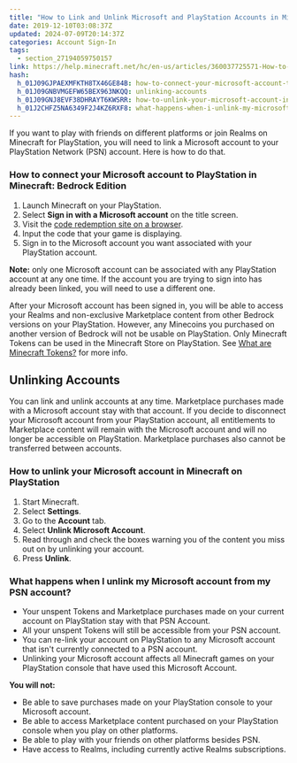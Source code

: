 ```yaml
---
title: "How to Link and Unlink Microsoft and PlayStation Accounts in Minecraft: Bedrock Edition"
date: 2019-12-10T03:08:37Z
updated: 2024-07-09T20:14:37Z
categories: Account Sign-In
tags:
  - section_27194059750157
link: https://help.minecraft.net/hc/en-us/articles/360037725571-How-to-Link-and-Unlink-Microsoft-and-PlayStation-Accounts-in-Minecraft-Bedrock-Edition
hash:
  h_01J09GJPAEXMFKTH8TX46GE84B: how-to-connect-your-microsoft-account-to-playstation-in-minecraft-bedrock-edition
  h_01J09GNBVMGEFW65BEX963NKQQ: unlinking-accounts
  h_01J09GNJ8EVF38DHRAYT6KWSRR: how-to-unlink-your-microsoft-account-in-minecraft-on-playstation
  h_01J2CHFZ5NA6349F2J4KZ6RXF8: what-happens-when-i-unlink-my-microsoft-account-from-my-psn-account
---
```


If you want to play with friends on different platforms or join Realms on Minecraft for PlayStation, you will need to link a Microsoft account to your PlayStation Network (PSN) account. Here is how to do that.

### How to connect your Microsoft account to PlayStation in Minecraft: Bedrock Edition

1.  Launch Minecraft on your PlayStation.
2.  Select **Sign in with a Microsoft account** on the title screen.
3.  Visit the [code redemption site on a browser](https://login.live.com/oauth20_remoteconnect.srf).
4.  Input the code that your game is displaying.
5.  Sign in to the Microsoft account you want associated with your PlayStation account.

**Note:** only one Microsoft account can be associated with any PlayStation account at any one time. If the account you are trying to sign into has already been linked, you will need to use a different one.

After your Microsoft account has been signed in, you will be able to access your Realms and non-exclusive Marketplace content from other Bedrock versions on your PlayStation. However, any Minecoins you purchased on another version of Bedrock will not be usable on PlayStation. Only Minecraft Tokens can be used in the Minecraft Store on PlayStation. See [What are Minecraft Tokens?](../Minecraft-Marketplace/What-are-Minecraft-Tokens.md) for more info.

## Unlinking Accounts

You can link and unlink accounts at any time. Marketplace purchases made with a Microsoft account stay with that account. If you decide to disconnect your Microsoft account from your PlayStation account, all entitlements to Marketplace content will remain with the Microsoft account and will no longer be accessible on PlayStation. Marketplace purchases also cannot be transferred between accounts.

### How to unlink your Microsoft account in Minecraft on PlayStation

1.  Start Minecraft.
2.  Select **Settings**.
3.  Go to the **Account** tab.
4.  Select **Unlink Microsoft Account**.
5.  Read through and check the boxes warning you of the content you miss out on by unlinking your account.
6.  Press **Unlink**.

### What happens when I unlink my Microsoft account from my PSN account?

- Your unspent Tokens and Marketplace purchases made on your current account on PlayStation stay with that PSN Account.
- All your unspent Tokens will still be accessible from your PSN account.  
- You can re-link your account on PlayStation to any Microsoft account that isn't currently connected to a PSN account.
- Unlinking your Microsoft account affects all Minecraft games on your PlayStation console that have used this Microsoft Account.

**You will not:**

- Be able to save purchases made on your PlayStation console to your Microsoft account.
- Be able to access Marketplace content purchased on your PlayStation console when you play on other platforms.
- Be able to play with your friends on other platforms besides PSN.
- Have access to Realms, including currently active Realms subscriptions.
